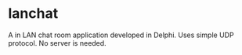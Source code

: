 # lanchat
A in LAN chat room application developed in Delphi.
Uses simple UDP protocol.
No server is needed.
